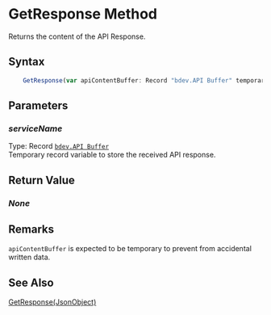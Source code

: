 # GetResponse Method
Returns the content of the API Response.

## Syntax
```javascript
    GetResponse(var apiContentBuffer: Record "bdev.API Buffer" temporary)
```

## Parameters
### *serviceName*
Type: Record [`bdev.API Buffer`](./Api_Buffer.md)<br/>
Temporary record variable to store the received API response.

## Return Value
### *None*

## Remarks
`apiContentBuffer` is expected to be temporary to prevent from accidental written data.

## See Also
[GetResponse(JsonObject)](./GetResponse2.md)